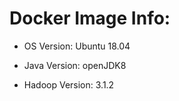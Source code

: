 ﻿# Docker Image Info:  

- OS Version: Ubuntu 18.04   

- Java Version: openJDK8

- Hadoop Version: 3.1.2

